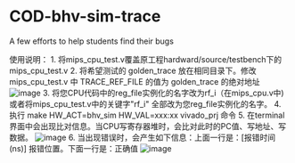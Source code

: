 # COD-bhv-sim-trace
A few efforts to help students find their bugs

使用说明：
	1.	将mips_cpu_test.v覆盖原工程hardward/source/testbench下的mips_cpu_test.v
	2.	将希望测试的 golden_trace 放在相同目录下。修改 mips_cpu_test.v 中 TRACE_REF_FILE 的值为 golden_trace 的绝对地址
	![image](https://github.com/zxhero/COD-bhv-sim-trace/blob/master/addr.PNG)
	3.	将您CPU代码中的reg_file实例化的名字改为rf_i（在mips_cpu.v中) 或者将mips_cpu_test.v中的关键字"rf_i"
		全部改为您reg_file实例化的名字。
	4.	执行 make HW_ACT=bhv_sim HW_VAL=xxx:xx vivado_prj 命令
	5.	在terminal界面中会出现比对信息。当CPU写寄存器堆时，会比对此时的PC值、写地址、写数据。
	![image](https://github.com/zxhero/COD-bhv-sim-trace/blob/master/reference.PNG)
	6.	当出现错误时，会产生如下信息：上面一行是：[报错时间(ns)] 报错位置。下面一行是：正确值
	![image](https://github.com/zxhero/COD-bhv-sim-trace/blob/master/wrong.PNG)
		
